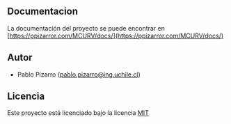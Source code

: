 ## Documentacion

La documentación del proyecto se puede encontrar en [https://ppizarror.com/MCURV/docs/](https://ppizarror.com/MCURV/docs/)

## Autor

- Pablo Pizarro (pablo.pizarro@ing.uchile.cl)

## Licencia

Este proyecto está licenciado bajo la licencia [MIT](https://opensource.org/licenses/MIT)
